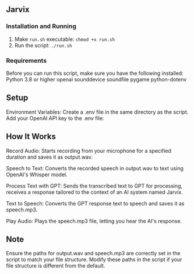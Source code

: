 ## Jarvix ##

### Installation and Running ###

1. Make `run.sh` executable: `chmod +x run.sh`
2. Run the script: `./run.sh`


### Requirements ####
Before you can run this script, make sure you have the following installed:
Python 3.8 or higher
openai
sounddevice
soundfile
pygame
python-dotenv

## Setup ##
Environment Variables:
Create a .env file in the same directory as the script.
Add your OpenAI API key to the .env file:


## How It Works ##
Record Audio: Starts recording from your microphone for a specified duration and saves it as output.wav.

Speech to Text: Converts the recorded speech in output.wav to text using OpenAI's Whisper model.

Process Text with GPT: Sends the transcribed text to GPT for processing, receives a response tailored to the context of an AI system named Jarvix.

Text to Speech: Converts the GPT response text to speech and saves it as speech.mp3.

Play Audio: Plays the speech.mp3 file, letting you hear the AI's response.

## Note ##
Ensure the paths for output.wav and speech.mp3 are correctly set in the script to match your file structure. Modify these paths in the script if your file structure is different from the default.
